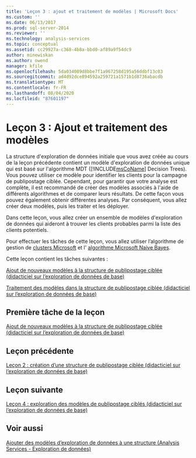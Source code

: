 ```yaml
---
title: 'Leçon 3 : ajout et traitement de modèles | Microsoft Docs'
ms.custom: ''
ms.date: 06/13/2017
ms.prod: sql-server-2014
ms.reviewer: ''
ms.technology: analysis-services
ms.topic: conceptual
ms.assetid: cc29927a-c368-4b8a-bbd0-af89a9f54dc9
author: minewiskan
ms.author: owend
manager: kfile
ms.openlocfilehash: 5da034089d8bbe7f1a967258d195a56ddbf13c03
ms.sourcegitcommit: ad4d92dce894592a259721a1571b1d8736abacdb
ms.translationtype: MT
ms.contentlocale: fr-FR
ms.lasthandoff: 08/04/2020
ms.locfileid: "87601197"
---
```

# <a name="lesson-3-adding-and-processing-models"></a>Leçon 3 : Ajout et traitement des modèles
  La structure d'exploration de données initiale que vous avez créée au cours de la leçon précédente contient un modèle d'exploration de données unique qui est basé sur l'algorithme MDT ([!INCLUDE[msCoName](../includes/msconame-md.md)] Decision Trees). Vous pouvez utiliser ce modèle pour identifier les clients pour la campagne de publipostage ciblée. Cependant, pour garantir que votre analyse est complète, il est recommandé de créer des modèles associés à l'aide de différents algorithmes et de comparer leurs résultats. De cette façon vous pouvez également obtenir différentes analyses. Par conséquent, vous allez créer deux modèles, puis les traiter et les déployer.  
  
 Dans cette leçon, vous allez créer un ensemble de modèles d'exploration de données qui aideront à trouver les clients probables parmi la liste des clients potentiels.  
  
 Pour effectuer les tâches de cette leçon, vous allez utiliser l’algorithme de gestion de [clusters Microsoft](../../2014/analysis-services/data-mining/microsoft-clustering-algorithm.md) et l' [algorithme Microsoft Naive Bayes](../../2014/analysis-services/data-mining/microsoft-naive-bayes-algorithm.md).  
  
 Cette leçon contient les tâches suivantes :  
  
 [Ajout de nouveaux modèles à la structure de publipostage ciblée &#40;didacticiel sur l’exploration de données de base&#41;](../../2014/tutorials/adding-new-models-to-the-targeted-mailing-structure-basic-data-mining-tutorial.md)  
  
 [Traitement des modèles dans la structure de publipostage ciblée &#40;didacticiel sur l’exploration de données de base&#41;](../../2014/tutorials/processing-models-in-the-targeted-mailing-structure-basic-data-mining-tutorial.md)  
  
## <a name="first-task-in-lesson"></a>Première tâche de la leçon  
 [Ajout de nouveaux modèles à la structure de publipostage ciblée &#40;didacticiel sur l’exploration de données de base&#41;](../../2014/tutorials/adding-new-models-to-the-targeted-mailing-structure-basic-data-mining-tutorial.md)  
  
## <a name="previous-lesson"></a>Leçon précédente  
 [Leçon 2 : création d’une structure de publipostage ciblée &#40;didacticiel sur l’exploration de données de base&#41;](../../2014/tutorials/lesson-2-building-a-targeted-mailing-structure-basic-data-mining-tutorial.md)  
  
## <a name="next-lesson"></a>Leçon suivante  
 [Leçon 4 : exploration des modèles de publipostage ciblés &#40;didacticiel sur l’exploration de données de base&#41;](../../2014/tutorials/lesson-4-exploring-the-targeted-mailing-models-basic-data-mining-tutorial.md)  
  
## <a name="see-also"></a>Voir aussi  
 [Ajouter des modèles d’exploration de données à une structure &#40;Analysis Services - Exploration de données&#41;](../../2014/analysis-services/data-mining/add-mining-models-to-a-structure-analysis-services-data-mining.md)  
  
  
